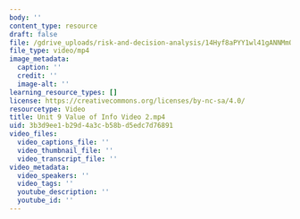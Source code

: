 ```yaml
---
body: ''
content_type: resource
draft: false
file: /gdrive_uploads/risk-and-decision-analysis/14Hyf8aPYY1wl41gANNMmO3uvFkHRORrJ/unit-9-value-of-info-video-2.mp4
file_type: video/mp4
image_metadata:
  caption: ''
  credit: ''
  image-alt: ''
learning_resource_types: []
license: https://creativecommons.org/licenses/by-nc-sa/4.0/
resourcetype: Video
title: Unit 9 Value of Info Video 2.mp4
uid: 3b3d9ee1-b29d-4a3c-b58b-d5edc7d76891
video_files:
  video_captions_file: ''
  video_thumbnail_file: ''
  video_transcript_file: ''
video_metadata:
  video_speakers: ''
  video_tags: ''
  youtube_description: ''
  youtube_id: ''
---
```

